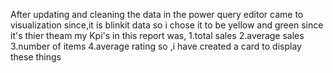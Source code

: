 After updating and cleaning the data in the power query editor came to visualization
since,it is blinkit data so i chose it to be yellow and green since it's thier theam
my Kpi's in this report was,
1.total sales
2.average sales
3.number of items
4.average rating
so ,i have created a card to display these things
